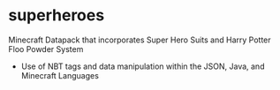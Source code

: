 # superheroes
Minecraft Datapack that incorporates Super Hero Suits and Harry Potter Floo Powder System

- Use of NBT tags and data manipulation within the JSON, Java, and Minecraft Languages
